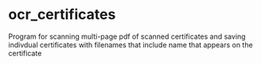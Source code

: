 # ocr_certificates
Program for scanning multi-page pdf of scanned certificates and saving indivdual certificates with filenames that include name that appears on the certificate
